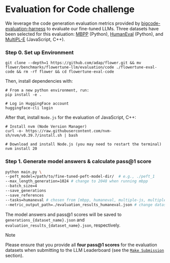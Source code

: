 # Evaluation for Code challenge

We leverage the code generation evaluation metrics provided by [bigcode-evaluation-harness](https://github.com/bigcode-project/bigcode-evaluation-harness/tree/main) to evaluate our fine-tuned LLMs.
Three datasets have been selected for this evaluation: [MBPP](https://huggingface.co/datasets/google-research-datasets/mbpp) (Python), [HumanEval](https://huggingface.co/datasets/openai/openai_humaneval) (Python), and [MultiPL-E](https://github.com/nuprl/MultiPL-E) (JavaScript, C++). 


### Step 0. Set up Environment

```shell
git clone --depth=1 https://github.com/adap/flower.git && mv flower/benchmarks/flowertune-llm/evaluation/code ./flowertune-eval-code && rm -rf flower && cd flowertune-eval-code
```

Then, install dependencies with:

```shell
# From a new python environment, run:
pip install -e .

# Log in HuggingFace account
huggingface-cli login
```

After that, install `Node.js` for the evaluation of JavaScript, C++:

```shell
# Install nvm (Node Version Manager)
curl -o- https://raw.githubusercontent.com/nvm-sh/nvm/v0.39.7/install.sh | bash

# Download and install Node.js (you may need to restart the terminal)
nvm install 20
```


### Step 1. Generate model answers & calculate pass@1 score

```bash
python main.py \
--peft_model=/path/to/fine-tuned-peft-model-dir/  # e.g., ./peft_1
--max_length_generation=1024 # change to 2048 when running mbpp
--batch_size=4 
--save_generations 
--save_references
--tasks=humaneval # chosen from [mbpp, humaneval, multiple-js, multiple-cpp]
--metric_output_path=./evaluation_results_humaneval.json # change dataset name based on your choice
```
The model answers and pass@1 scores will be saved to `generations_{dataset_name}.json` and `evaluation_results_{dataset_name}.json`, respectively.

> [!NOTE]
> Please ensure that you provide all **four pass@1 scores** for the evaluation datasets when submitting to the LLM Leaderboard (see the [`Make Submission`](https://github.com/adap/flower/tree/main/benchmarks/flowertune-llm/evaluation#make-submission-on-flowertune-llm-leaderboard) section).
